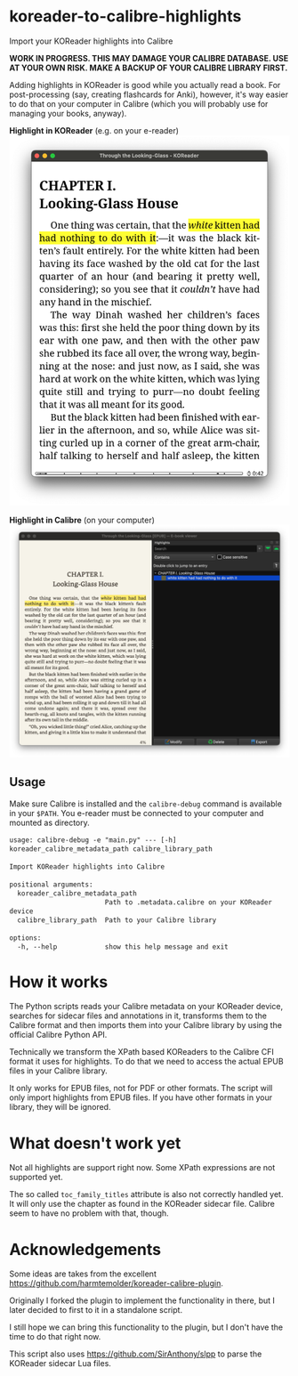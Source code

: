 # koreader-to-calibre-highlights

Import your KOReader highlights into Calibre

**WORK IN PROGRESS. THIS MAY DAMAGE YOUR CALIBRE DATABASE. USE AT YOUR OWN RISK. MAKE A BACKUP OF YOUR CALIBRE LIBRARY FIRST.**

Adding highlights in KOReader is good while you actually read a book.
For post-processing (say, creating flashcards for Anki), however, it's way easier to do that on your computer in Calibre (which you will probably use for managing your books, anyway).

**Highlight in KOReader** (e.g. on your e-reader)
![KOReader](./docs/koreader-highlight.png)

**Highlight in Calibre** (on your computer)
![Calibre](./docs/calibre-highlight.png)

## Usage

Make sure Calibre is installed and the `calibre-debug` command is available in your `$PATH`. You e-reader must be connected to your computer and mounted as directory.

```
usage: calibre-debug -e "main.py" --- [-h] koreader_calibre_metadata_path calibre_library_path

Import KOReader highlights into Calibre

positional arguments:
  koreader_calibre_metadata_path
                        Path to .metadata.calibre on your KOReader device
  calibre_library_path  Path to your Calibre library

options:
  -h, --help            show this help message and exit
```

# How it works

The Python scripts reads your Calibre metadata on your KOReader device, searches for sidecar files and annotations in it, transforms them to the Calibre format and then imports them into your Calibre library by using the official Calibre Python API.

Technically we transform the XPath based KOReaders to the Calibre CFI format it uses for highlights. To do that we need to access the actual EPUB files in your Calibre library.

It only works for EPUB files, not for PDF or other formats. The script will only import highlights from EPUB files. If you have other formats in your library, they will be ignored.

# What doesn't work yet

Not all highlights are support right now. Some XPath expressions are not supported yet.

The so called `toc_family_titles` attribute is also not correctly handled yet.
It will only use the chapter as found in the KOReader sidecar file.
Calibre seem to have no problem with that, though.

# Acknowledgements

Some ideas are takes from the excellent https://github.com/harmtemolder/koreader-calibre-plugin.

Originally I forked the plugin to implement the functionality in there, but I later decided to first to it in a standalone script.

I still hope we can bring this functionality to the plugin, but I don't have the time to do that right now.

This script also uses https://github.com/SirAnthony/slpp to parse the KOReader sidecar Lua files.
